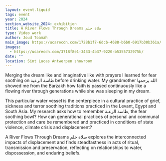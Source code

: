 ```yaml
---
layout: event.liquid
tags: event
year: 2024
section_website_2024: exhibition
title: A River Flows Through Dreams صلاة حلم
type: Video work
author: Joud Toamah
main_image: https://ucarecdn.com/1728b1f7-6dcb-4688-b6b0-6917b30b361a/
images:
  - https://ucarecdn.com/3718f8e1-3433-4b37-9220-b5355732975b/
date: ""
location: Sint Lucas Antwerpen showroom
---
```



Merging the dream like and imaginative like with prayers I learned for fear soothing on طاسة الرعبة before drinking water. My grandmother الله يرحمها showed me from the Barzakh how faith is passed continuously like a flowing river through generations while she was sleeping in my dream.

This particular water vessel is the centerpiece in a cultural practice of grief, sickness and terror soothing traditions practiced in the Levant, Egypt and South Asia. My research asks how to remember طاسة الرعبة, the fear soothing bowl? How can generational practices of personal and communal protection and care be remembered and practiced in conditions of state violence, climate crisis and displacement? 

A River Flows Through Dreams صلاة حلم explores the interconnected impacts of displacement and finds steadfastness in acts of ritual, transmission and preservation, reflecting on relationships to water, dispossession, and enduring beliefs.

